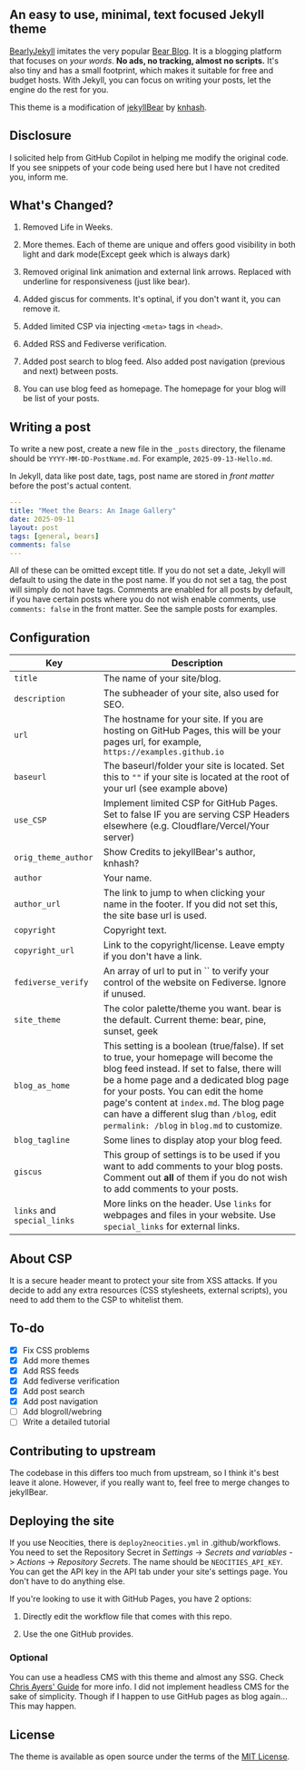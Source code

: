 ## An easy to use, minimal, text focused Jekyll theme

[BearlyJekyll](https://github.com/sorat0mo/bearlyjekyll) imitates the very popular [Bear Blog](https://bearblog.dev/). It is a blogging platform that focuses on *your words*. **No ads, no tracking, almost no scripts.** It's also tiny and has a small footprint, which makes it suitable for free and budget hosts. With Jekyll, you can focus on writing your posts, let the engine do the rest for you.

This theme is a modification of [jekyllBear](https://github.com/knhash/jekyllBear/) by [knhash](https://knhash.in/).

## Disclosure

I solicited help from GitHub Copilot in helping me modify the original code. If you see snippets of your code being used here but I have not credited you, inform me.

## What's Changed?

1. Removed Life in Weeks.

2. More themes. Each of theme are unique and offers good visibility in both light and dark mode(Except geek which is always dark)

3. Removed original link animation and external link arrows. Replaced with underline for responsiveness (just like bear).

4. Added giscus for comments. It's optinal, if you don't want it, you can remove it.

5. Added limited CSP via injecting `<meta>` tags in `<head>`.

6. Added RSS and Fediverse verification.

7. Added post search to blog feed. Also added post navigation (previous and next) between posts.

8. You can use blog feed as homepage. The homepage for your blog will be list of your posts.

## Writing a post
To write a new post, create a new file in the `_posts` directory, the filename should be `YYYY-MM-DD-PostName.md`. For example, `2025-09-13-Hello.md`.

In Jekyll, data like post date, tags, post name are stored in *front matter* before the post's actual content.

```yaml
---
title: "Meet the Bears: An Image Gallery"
date: 2025-09-11
layout: post
tags: [general, bears]
comments: false
---
```

All of these can be omitted except title. If you do not set a date, Jekyll will default to using the date in the post name. If you do not set a tag, the post will simply do not have tags. Comments are enabled for all posts by default, if you have certain posts where you do not wish enable comments, use `comments: false` in the front matter. See the sample posts for examples.

## Configuration

| Key                         | Description                                                                                                                                                                                                                                                                                                                                                |
|-----------------------------|------------------------------------------------------------------------------------------------------------------------------------------------------------------------------------------------------------------------------------------------------------------------------------------------------------------------------------------------------------|
| `title`                     | The name of your site/blog.                                                                                                                                                                                                                                                                                                                                |
| `description`               | The subheader of your site, also used for SEO.                                                                                                                                                                                                                                                                                                             |
| `url`                       | The hostname for your site. If you are hosting on GitHub Pages, this will be your pages url, for example, `https://examples.github.io`                                                                                                                                                                                                                     |
| `baseurl`                   | The baseurl/folder your site is located. Set this to `""` if your site is located at the root of your url (see example above)                                                                                                                                                                                                                              |
| `use_CSP`                   | Implement limited CSP for GitHub Pages. Set to false IF you are serving CSP Headers elsewhere (e.g. Cloudflare/Vercel/Your server)                                                                                                                                                                                                                    |
| `orig_theme_author`         | Show Credits to jekyllBear's author, knhash?                                                                                                                                                                                                                                                                                                               |
| `author`                    | Your name.                                                                                                                                                                                                                                                                                                                                                 |
| `author_url`                | The link to jump to when clicking your name in the footer. If you did not set this, the site base url is used.                                                                                                                                                                                                                                             |
| `copyright`                 | Copyright text.                                                                                                                                                                                                                                                                                                                                            |
| `copyright_url`             | Link to the copyright/license. Leave empty if you don't have a link.                                                                                                                                                                                                                                                                                       |
| `fediverse_verify`          | An array of url to put in `` to verify your control of the website on Fediverse. Ignore if unused.                                                                                                                                                                                                                                                         |
| `site_theme`                | The color palette/theme you want. bear is the default. Current theme: bear, pine, sunset, geek                                                                                                                                                                                                                                                             |
| `blog_as_home`              | This setting is a boolean (true/false). If set to true, your homepage will become the blog feed instead. If set to false, there will be a home page and a dedicated blog page for your posts. You can edit the home page's content at `index.md`. The blog page can have a different slug than `/blog`, edit `permalink: /blog` in `blog.md` to customize. |
| `blog_tagline`              | Some lines to display atop your blog feed.                                                                                                                                                                                                                                                                                                                 |
| `giscus`                    | This group of settings is to be used if you want to add comments to your blog posts. Comment out **all** of them if you do not wish to add comments to your posts.                                                                                                                                                                                         |
| `links` and `special_links` | More links on the header. Use `links` for webpages and files in your website. Use `special_links` for external links.                                                                                                                                                                                                                                      |

## About CSP
It is a secure header meant to protect your site from XSS attacks. If you decide to add any extra resources (CSS stylesheets, external scripts), you need to add them to the CSP to whitelist them.

## To-do

- [x] Fix CSS problems
- [x] Add more themes
- [x] Add RSS feeds
- [x] Add fediverse verification
- [x] Add post search
- [x] Add post navigation
- [ ] Add blogroll/webring
- [ ] Write a detailed tutorial

## Contributing to upstream
The codebase in this differs too much from upstream, so I think it's best leave it alone. However, if you really want to, feel free to merge changes to jekyllBear.

## Deploying the site
If you use Neocities, there is `deploy2neocities.yml` in .github/workflows. You need to set the Repository Secret in *Settings* -> *Secrets and variables* -> *Actions* -> *Repository Secrets*. The name should be `NEOCITIES_API_KEY`. You can get the API key in the API tab under your site's settings page. You don't have to do anything else.

If you're looking to use it with GitHub Pages, you have 2 options:

1. Directly edit the workflow file that comes with this repo.

2. Use the one GitHub provides.

### Optional
You can use a headless CMS with this theme and almost any SSG. Check [Chris Ayers' Guide](https://chris-ayers.com/2025/06/26/mobile-cms-on-github-pages/) for more info. I did not implement headless CMS for the sake of simplicity. Though if I happen to use GitHub pages as blog again... This may happen.

## License

The theme is available as open source under the terms of the [MIT License](https://opensource.org/licenses/MIT).
